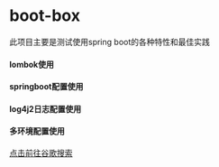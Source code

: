 # boot-box
此项目主要是测试使用spring boot的各种特性和最佳实践
#### lombok使用
#### springboot配置使用
#### log4j2日志配置使用
#### 多环境配置使用
[点击前往谷歌搜索](https://www.google.com.hk/)
